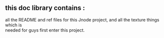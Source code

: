 this doc library contains :  
--

all the README and ref files for this Jnode project, and all the texture things which is   
needed for guys first enter this project. 
